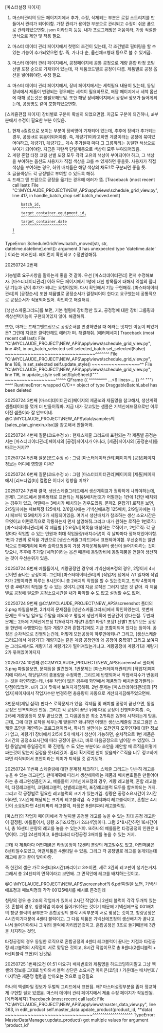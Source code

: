 [마스터설정 페이지]
1. 마스터관리의 모든 페이지지에서 추가, 수정, 삭제되는 부분은 로컬 스토리지를 만들어서 관리가 되어야함. 가장 관리가 용이한 부분으로 관리되고 수정이 쉬운 폼으로 관리되었으면함. json 이라던지 등등. 내가 프로그래밍은 처음이라, 가장 적절한 방식으로 제안 및 적용 필요.
2. 마스터 데이터 관리 페이지에서 첫행의 조건이 있는데, 각 조건별로 필터링을 할 수 있는 기능이 추가되었으면 함. 즉, 가나다 순, 옵션체크형태 등으로 볼 수 있게끔.

3. 마스터 데이터 관리 페이지에서, 공정페이지에 공통 공정으로 계량 혼합 타정 코팅 선별 포장 순으로 기재되어 있는데, 각 제품코드별로 공정이 다름. 제품별로 공정 옵션을 넣어줘야함. 수정 필요.
4. 마스터 데이터 관리 페이지에서, 장비 페이지에서는 세척필요 내용이 있는데, 동일장비에서 제품이 변경되는 경우에는 세척이 필요하므로, 해당 페이지에서 세척 옵션에 대해 넣는것은 불필요해보임.
또한 해당 장비페이지에서 공정id 정보가 들어게되는데, 공정명도 같이 포함되었으면함. 

[스케쥴편집 페이지]
장비별로 구분이 확실히 되었으면함.
지금도 구분이 되긴하나, ui부분에서 수정이 필요한 부분 이있음.
1. 현재 a컬럼으로 보이는 부분이 장비명이 기재되어 있는데, 추후에 장비가 추가되는 경우, 공정id로 묶음이되어야함. 즉, 계량기1이라고하면 계량이라는 공정에 묶여있어야하고, 계량기1, 계량기2... 계속 추가될때 마다 그 그룹끼리는 동일한 색상으로 부여가 되어야함. 지금은 파란색 단일계통으로 색상이 모두 부여되어있음.
2. 계량 혼합 타정 코팅 선별 포장 모두 각각 고유의 색상이 부여되어야 하고, 그 색상을 부여하는 옵션도 사용자가 직접 색상을 고를 수 있게하면 좋을듯.
사용자가 직접 색상을 부여하는 경우, 하위 배치들은 해당 색상의 채도?로 구분되면 좋을 듯.
3. 글꼴색상도 각 공정별로 부여할 수 있도록 해줘.  
4. 드래그 앤 드랍으로 공정을 옮기는 경우에 에러가 뜸.
[Traceback (most recent call last):
  File "C:\MYCLAUDE_PROJECT\NEW_APS\app\views\schedule_grid_view.py", line 417, in handle_batch_drop
    self.batch_moved.emit(
    ~~~~~~~~~~~~~~~~~~~~~^
        batch_id,
        ^^^^^^^^^
        target_container.equipment_id,
        ^^^^^^^^^^^^^^^^^^^^^^^^^^^^^^
        target_container.date
        ^^^^^^^^^^^^^^^^^^^^^
    )
    ^
TypeError: ScheduleGridView.batch_moved[str, str, datetime.datetime].emit(): argument 3 has unexpected type 'datetime.date'
]
이라는 에러인데. 왜이런지 확인하고 수정반영해줘.




20250724 2번째

기능별로 요구사항을 말하는게 좋을 것 같아. 
우선 [마스터데이터관리] 먼저 수정해보자.
[마스터데이터관리] 이하 모든 페이지에서 1행에 대한 항목들에 대해서 엑셀의 필터링 기능과 같이 추가가 되냐는 요청이었어. 다시 확인해서 기능 구현해줘.
[마스터데이터관리]의 [공정순서] 또한 제품별로 공정순서가 결정되어야 한다고 요구했는데 공통적으로 공정순서가 적용되어있어. 확인하고 해결해줘.

[생산스케줄그리드]를 보면, 기본 컬럼에 장비명만 있고, 공정명에 대한 장비 그룹핑과 색상선택기능이 구현되어있지 않아. 해결해줘.

또한, 아까는 드래그앤드랍으로 공정순서를 변경하였을 때 에러는 떳지만 이동이 되었거든? 그런데 지금은 클릭만해도 에러가 떠. 해결해줘.
[에러메세지]
Traceback (most recent call last):
  File "C:\MYCLAUDE_PROJECT\NEW_APS\app\views\schedule_grid_view.py", line 451, in on_batch_selected
    self.selected_batch.set_selected(False)
    ~~~~~~~~~~~~~~~~~~~~~~~~~~~~~~~~^^^^^^^
  File "C:\MYCLAUDE_PROJECT\NEW_APS\app\views\schedule_grid_view.py", line 186, in set_selected
    self.update_style()
    ~~~~~~~~~~~~~~~~~^^
  File "C:\MYCLAUDE_PROJECT\NEW_APS\app\views\schedule_grid_view.py", line 116, in update_style
    self.setStyleSheet(f"""
    ~~~~~~~~~~~~~~~~~~^^^^^
        QFrame {{
        ^^^^^^^^^
    ...<6 lines>...
        }}
        ^^
    """)
    ^^^^
RuntimeError: wrapped C/C++ object of type DraggableBatchLabel has been deleted


20250724 3번째
[마스터데이터관리]페이지의 제품id와 제품명을 참고해서, 생산계획 샘플데이터를 몇개 더 만들어줘봐. 지금 내가 갖고있는 샘플은 기넥신에프정으로만 이루어진 샘플이라 잘 안보이네.
@C:\MYCLAUDE_PROJECT\NEW_APS\data\samples의 [sales_plan_ginexin.xlsx]을 참고해서 만들어봐.


20250724 4번째
질문(코드수정 x) : 현재스케줄 그리드에 표현되는 각 제품별 공정순서는 [마스터데이터관리]페이지의 [공정]페이지가 아니라, [제품]페이지의 [공정순서]를 따르는거지??

20250724 5번째
질문(코드수정 x) : 그럼 [마스터데이터관리]페이지의 [공정]페이지 정보는 어디에 영향을 미쳐?

20250724 6번째
질문(코드수정 x) : 그럼 [마스터데이터관리]페이지의 [제품]페이지에서 [리드타임(h)] 컬럼은 어디에 영향을 미쳐?

20250724 7번째
결국, 생산스케줄그리드에서 생산계획표가 정확하게 나와야하는데,
문제1. 그리드에서 블록형태로 표현되는 제품&배치번호가 어떨땐는 1칸에 1건만 배치되는 경우가 있고, 어떨때는 3배치가 배치되는 경우도있음. 문제2. 혼합기1 로직을 보면, 2/5일자에는 페브릭정 125배치. 2/6일자에는 기넥신에프정 125배치, 2/9일자에는 다시 페브릭 125배치가 2개 세팅되어있음. 여기서 생산배치가 참조하는 생산 소요시간은 무엇이고 어떤로직으로 작동하는지 먼저 설명해줘.그리고 내가 원하는 로직은 1번로직: [마스터데이터관리]의 각 제품별 [주요장비]목록을 매칭하는 로직이고, 2번로직: 각 공정마다 작업할 수 있는 인원과 최대 작업물량(배치수량)이 각 날짜마다 정해져있어야함. 1번과 2번의 로직을 기반으로 [생산스케줄그리드]에서 표현되어야함. 우선순위는 일반적으로 판매계획에 따라 출하요청일이 가장 가까운제품부터 생산이 들어가야하는 것이 맞으나, 추후에 추가할 [세척]이라는 옵션 때문에 동일장비에 동일제품을 연달아 생산하는 것이 우선순위가 있음.

20250724 8번째
예를들어서, 계량공정인 경우에 기넥신에프정의 경우, 2명이서 4시간이면 끝나는 공정이야. 그런데 [마스터데이터관리]의 [작업자] 탭에서 7/1 일자에 작업자가 2명이라면 하루는 8시간이니 총 2배치의 작업을 할 수 있는것이고, 만약 4명이라면 총 4배치의 작업을 할 수 있는 것이지.근데 지금 로직은 그러지 않은 것 같아.
각 제품별로 공정에 필요한 공정소요시간을 내가 파악할 수 도 없고 설정할 수도 없어.

20250724 9번째
@C:\MYCLAUDE_PROJECT\NEW_APS\screenshot 폴더의 2.png 파일을보면, 2가지의 문제점을 [생산스케줄그리드]에서 확인하였는데, 첫번째 문제는 토요일 일요일 주말을 제외하고 평일에 생산계획에 빈공간이 있다는점.
두번째 문제는 2/5에 기넥신에프정 125배치가 계량1 혼합1 타정1 코팅1 선별1 포장1 모든 공정을 한번에 수행했다는 점과 계량기2와 혼합기2에도 지금 포함이되어 있다는 점이야.
공정은 순차적으로 진행되는건데, 어떻게 모든공정이 하루만에되냐?
그리고, [생산스케줄그리드]에서 계량기1과 계량기2는 같은 계량 공정인데 왜 공정이 중복돼? 그리고 보여지는 그리드에서도 계량기1과 계량기2가 떨어져있는거냐고. 계량공정에 계량기1과 계량기2가 묶여있어야지지

20250724 10번째
@C:\MYCLAUDE_PROJECT\NEW_APS\screenshot 폴더의 3.png 파일을보면, 문제점을 발견했어. 1번문제는 [마스터데이터관리]의 [작업자]페이지에 따라서, 해당일자의 총용량을 수정하면, 그리드에 반영되어서 작업배치수가 변동되는 것을 확인하였는데, 너무 작업이 많은 경우에 화면에서 제품명과 배치번호가짤리는 단점이있었어. ui가 그에 맞춰서 보여지게끔해줘.
2번 문제는 [마스터데이터관리]의 [작업자]페이지에서 작업자수만 변경하면 총용량이 자동으로 계산되게끔해주었으면해.

3번문제(제일 심각) 판다스 로직문제가 있음.
각제품 및 배치별 공정이 끝났으면, 동일공정은 반복되어선 안됨.
그리고 각 공정이 끝난 뒤에 다음 공정이 진행되어야함.
즉, 2/5에 계량공정이 모두 끝났으면, 그 다음공정은 최소 2/5혹은 2/6에 시작되는게 맞음.
근데, 그에 대한 로직을 세우는게 맞을까?
왜냐하면 어쨋든 생산스케줄링 프로그램은 스케줄 초안을 제안하는 프로그램이라서, 하나의 셀안에는 오전인지 오후인지에 대한 정보가 없고, 계량기1 장비에서 2/5에 5개 배치가 생산이 가능하면, 
순차적으로 1번 제품은 2시간의 공정소요시간에 따라 공정이 끝나고, 바로 다음공정으로 넘어갈 수 있잖아. 그럼 동일날에 동일공정이 쭉 진행될 수 도 있는 부분이라 초안을 제안할 때 로직을어떻게 짜는것이 맞는지 결정을 못내리겠어. 좀더 획기적인 안이 있을까? 로직을 너무 정교하게 짜면 리직되어서 초안이라는 의미가 퇴색될 것 같기도해.


20250724 11번째
스케줄링에 대한 문제점 체크하기.
스케줄 그리드는 단순히 레고를 놓을 수 있는 레고판임.
판매계획에 따라서 생산해야하는 제품과 배치번호들은 만들어야하는 총 레고완성품인거고, 예를들어 기넥신에프정의 경우, 계량 레고블럭, 혼합 레고블럭, 타정레고블럭, 코팅레고블럭, 선별레고블럭, 포장레고블럭 모두를 합쳐야되는 거지.
그리고 각 공정별로 필요한 레고블럭의 크기가 있는거임.
칭량은 공정소요시간이 2시간이라면, 2시간에 해당되는 크기의 레고블럭임. 즉 2센티짜리 레고블럭이고, 혼합은 4시간이 소요된다면 4센티짜리 레고블럭, 타정은 8센티짜리 레고블럭임.

[마스터]의 작업자 페이지에서 각 날짜별 공정별 레고를 놓을 수 있는 최대 공정 레고판이 결정됨. 예를들어서, 칭량 조(1조/2명)가 2조(4명)이다. 그럼 2*8시간하면 16시간이니, 총 16센티 분량의 레고를 놓을 수 있는거야.
또하나의 예를들면 타정공정의 인원은 6명이야. 그럼 24센치이고, 8센티짜리 타정공정 3배치를 놓을 수 있는 거지.

근데 각 제품마다 어떤제품은 타정공정이 12센티 분량의 레고일수도 있고, 어떤제품은 8센티일수도있고, 어떤제품은 4센티일 수 있음.
그리고 각 공정별로 레고를 놓게되는데 레고에 끝과 끝이 맞아야함.

즉 한칸의 셀은 가로 8센티(8시간)짜리이고 3조이면, 세로 3칸의 레고판이 생기는거지. 그래서 총 24센티의 면적이라고 보면돼.
그 면적안에 레고를 배치하는것이고.

@C:\MYCLAUDE_PROJECT\NEW_APS\screenshot의 6.pdf파일을 보면, 기넥신에프정과 페브릭정의 각각 00125배치를 예시로 든것인데

칭량의 경우 총 2조의 작업자가 있어서 2시간 작업이니 2센티 블럭이 각각 두개씩 있는 것.
혼합의 경우, 칭량작업 이후에 들어가야하는 것이기 때문에 기넥신에프정 001배치의 칭량 블럭의 끝부분과 혼합공정의 블럭 시작부분이 서로 맞닿는 것이고, 칭량공정은 4시간이기때문에 4센티 블럭이고. 그 다음 제품은 기넥신에프정의 생산배치가 끝나고 나서 들어가야되니 그 뒤의 블럭에 자리잡은것이고. 혼합공정은 3조로 돌기때문에 3칸을 차지하는 것임.

타정공정의 경우 동일한 로직으로 혼합공정의 4센티 레고블럭이 끝나는 지점과 타정공정 레고블럭의 시작점이 서로 맞닿은 것이고, 8시간 작업이므로 총 8센티(2센티블럭 + 6센티블럭 표현)이 된것임.


20250725 1번째(오전 01:51 미요구)
배치번호와 제품명을 하드코딩하지말고 그냥 엑셀의 정보를 그대로 받아와서 블럭 상단은 소요시간 아이콘(코딩) / 가운데는 배치번호 / 마지막은 제품명 컬럼을 받아오는 것으로 설정필요

하나의 엑셀파일 정보가 두벌씩 그리드에서 표현됨. 왜?
마스터설정부분을 좀더 정교하게 구현할 필요 있겠음.
마스터 데이터 관리 페이지에서 제품 수정 페이지가 작동안됨.
[에러메세지]
Traceback (most recent call last):
  File "C:\MYCLAUDE_PROJECT\NEW_APS\app\views\master_data_view.py", line 363, in edit_product
    self.master_data.update_product(product_id, **data)
    ~~~~~~~~~~~~~~~~~~~~~~~~~~~~~~~^^^^^^^^^^^^^^^^^^^^
TypeError: MasterDataManager.update_product() got multiple values for argument 'product_id'